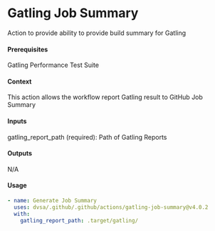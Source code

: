 # Gatling Job Summary
Action to provide ability to provide build summary for Gatling

####  Prerequisites
Gatling Performance Test Suite

####  Context
This action allows the workflow report Gatling result to GitHub Job Summary

####  Inputs
gatling_report_path (required): Path of Gatling Reports

####  Outputs
N/A

####  Usage     
```yaml
- name: Generate Job Summary 
  uses: dvsa/.github/.github/actions/gatling-job-summary@v4.0.2
  with:
    gatling_report_path: .target/gatling/
```